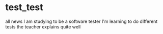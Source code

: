 # test_test
all news
I am studying to be a software tester
I'm learning to do different tests
the teacher explains quite well
